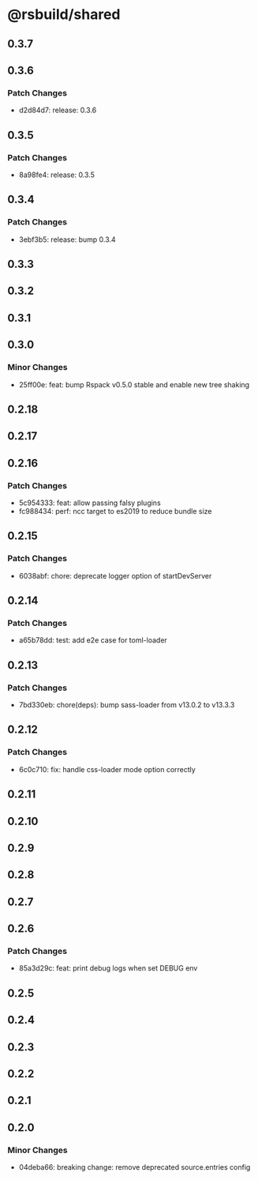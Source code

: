 # @rsbuild/shared

## 0.3.7

## 0.3.6

### Patch Changes

- d2d84d7: release: 0.3.6

## 0.3.5

### Patch Changes

- 8a98fe4: release: 0.3.5

## 0.3.4

### Patch Changes

- 3ebf3b5: release: bump 0.3.4

## 0.3.3

## 0.3.2

## 0.3.1

## 0.3.0

### Minor Changes

- 25ff00e: feat: bump Rspack v0.5.0 stable and enable new tree shaking

## 0.2.18

## 0.2.17

## 0.2.16

### Patch Changes

- 5c954333: feat: allow passing falsy plugins
- fc988434: perf: ncc target to es2019 to reduce bundle size

## 0.2.15

### Patch Changes

- 6038abf: chore: deprecate logger option of startDevServer

## 0.2.14

### Patch Changes

- a65b78dd: test: add e2e case for toml-loader

## 0.2.13

### Patch Changes

- 7bd330eb: chore(deps): bump sass-loader from v13.0.2 to v13.3.3

## 0.2.12

### Patch Changes

- 6c0c710: fix: handle css-loader mode option correctly

## 0.2.11

## 0.2.10

## 0.2.9

## 0.2.8

## 0.2.7

## 0.2.6

### Patch Changes

- 85a3d29c: feat: print debug logs when set DEBUG env

## 0.2.5

## 0.2.4

## 0.2.3

## 0.2.2

## 0.2.1

## 0.2.0

### Minor Changes

- 04deba66: breaking change: remove deprecated source.entries config
